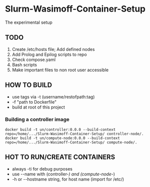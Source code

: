 # Slurm-Wasimoff-Container-Setup
The experimental setup

## TODO
1. Create /etc/hosts file; Add defined nodes
2. Add Prolog and Epilog scripts to repo
3. Check compose.yaml
4. Bash scripts
5. Make important files to non root user accessible

## HOW TO BUILD
- use tags via -t (username/restofpath:tag)
- -f "path to Dockerfile"
- build at root of this project

### Building a controller image
`docker build -t un/controller:0.0.0 --build-context repo=/home/.../Slurm-Wasimoff-Container-Setup/ controller-node/.`
`docker build -t un/compute-node:0.0.0 --build-context repo=/home/.../Slurm-Wasimoff-Container-Setup/ compute-node/.`

## HOT TO RUN/CREATE CONTAINERS
- always -ti for debug purposes
- use --name with (controller-*) and (compute-node-*)
- -h or --hostname string, for host name (import for /etc/)